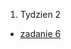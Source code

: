 1. Tydzien 2
  * [zadanie 6](https://github.com/sebastianbakala/pp2-functions/blob/LAB-PP2/cw2/zad6)
